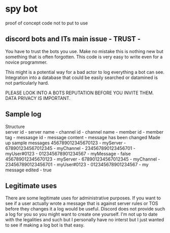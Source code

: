 # spy bot
 proof of concept code not to put to use

## discord bots and ITs main issue - TRUST - 
You have to trust the bots you use.
Make no mistake this is nothing new but something that is often forgotten.
This code is very easy to write even for a novice programmer.

This might is a potential way for a bad actor to log everything a bot can see.
Integration into a database that could be easily searched or datamined is not particularly hard.

PLEASE LOOK INTO A BOTS REPUTATION BEFORE YOU INVITE THEM.
DATA PRIVACY IS IMPORTANT.


## Sample log
Structure  
server id - server name - channel id - channel name - member id - member tag - messasge id - message content - message has been changed
Made up sample messages
456789012345670123 - myServer - 678901234567012345 - myChannel - 234567890123456701 - myUser#0123 - 012345678901234567 - myMessage - false
456789012345670123 - myServer - 678901234567012345 - myChannel - 234567890123456701 - myUser#0123 - 012345678901234567 - my message edited - true

## Legitimate uses
There are some legitimate uses for administrative purposes.
If you want to see if a user actually wrote a message that is against server rules or TOS before they changes it a log would be useful.
Discord does not provide such a log for you so you might want to create one yourself.
I'm not up to date with the legalities and such but I personally have no interst but I just wanted to see if making a log bot is that easy.
